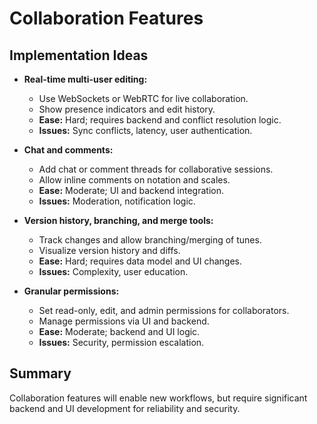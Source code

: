 # Collaboration Features

## Implementation Ideas
- **Real-time multi-user editing:**
  - Use WebSockets or WebRTC for live collaboration.
  - Show presence indicators and edit history.
  - **Ease:** Hard; requires backend and conflict resolution logic.
  - **Issues:** Sync conflicts, latency, user authentication.

- **Chat and comments:**
  - Add chat or comment threads for collaborative sessions.
  - Allow inline comments on notation and scales.
  - **Ease:** Moderate; UI and backend integration.
  - **Issues:** Moderation, notification logic.

- **Version history, branching, and merge tools:**
  - Track changes and allow branching/merging of tunes.
  - Visualize version history and diffs.
  - **Ease:** Hard; requires data model and UI changes.
  - **Issues:** Complexity, user education.

- **Granular permissions:**
  - Set read-only, edit, and admin permissions for collaborators.
  - Manage permissions via UI and backend.
  - **Ease:** Moderate; backend and UI logic.
  - **Issues:** Security, permission escalation.

## Summary
Collaboration features will enable new workflows, but require significant backend and UI development for reliability and security.
